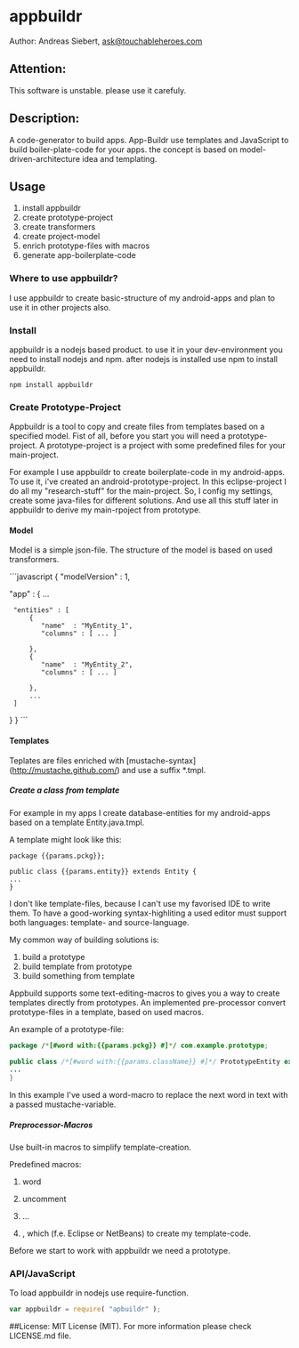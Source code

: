 appbuildr
==========

Author: Andreas Siebert, ask@touchableheroes.com



## Attention:
This software is unstable. please use it carefuly.

## Description:
A code-generator to build apps. App-Buildr use templates and JavaScript 
to build boiler-plate-code for your apps. the concept is based on 
model-driven-architecture idea and templating.

## Usage

1. install appbuildr
2. create prototype-project
3. create transformers
4. create project-model
5. enrich prototype-files with macros
6. generate app-boilerplate-code

### Where to use appbuildr?

I use appbuildr to create basic-structure of my android-apps and plan to use it in other projects also.

### Install

appbuildr is a nodejs based product. to use it in your dev-environment you need to install nodejs and npm.
after nodejs is installed use npm to install appbuildr.

    npm install appbuildr

### Create Prototype-Project
Appbuildr is a tool to copy and create files from templates based on a specified model.
Fist of all, before you start you will need a prototype-project. A prototype-project
is a project with some predefined files for your main-project. 

For example I use appbuildr to create boilerplate-code in my android-apps. To use it, i've created 
an android-prototype-project. In this eclipse-project I do all my "research-stuff" for the main-project. 
So, I config my settings, create some java-files for different solutions. And use all this stuff 
later in appbuildr to derive my main-rpoject from prototype.


#### Model

Model is a simple json-file. The structure of the model is based on used transformers. 

´´´javascript
{
  "modelVersion" : 1,
    
  "app" : {
     ...
     
     "entities" : [
         { 
            "name"  : "MyEntity_1",
            "columns" : [ ... ] 
         
         },
         { 
            "name"  : "MyEntity_2",
            "columns" : [ ... ]
         
         },
         ...
     ]
  }
}
´´´

#### Templates

Teplates are files enriched with [mustache-syntax] (http://mustache.github.com/) 
and use a suffix *.tmpl.


##### Create a class from template

For example in my apps I create database-entities for my android-apps based on a
template Entity.java.tmpl.

A template might look like this:


    package {{params.pckg}};
    
    public class {{params.entity}} extends Entity {
    ...
    }


I don't like template-files, because I can't use my favorised IDE to write them. To have a good-working syntax-highliting 
a used editor must support both languages: template- and source-language. 

My common way of building solutions is:
1. build a prototype
2. build template from prototype
3. build something from template

Appbuild supports some text-editing-macros to gives you a way to create 
templates directly from prototypes. An implemented pre-processor convert
prototype-files in a template, based on used macros.

An example of a prototype-file:  

```java
package /*[#word with:{{params.pckg}} #]*/ com.example.prototype;

public class /*[#word with:{{params.className}} #]*/ PrototypeEntity extends Entity {
...
}
```

In this example I've used a word-macro to replace the next word in text 
with a passed mustache-variable.


##### Preprocessor-Macros
Use built-in macros to simplify template-creation.

Predefined macros:
1. word
2. uncomment
3. ... 







4. , which (f.e. Eclipse or NetBeans) 
to create my template-code.



Before we start to work with appbuildr we need a prototype.


### API/JavaScript
To load appbuildr in nodejs use require-function.
```javascript
var appbuildr = require( "apbuildr" ); 
```


##License: 
MIT License (MIT).
For more information please check LICENSE.md file.
